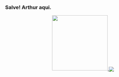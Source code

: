 ### Salve! Arthur aqui.
<div align="center">
  <a href="https://github.com/itsSouza">
  <img height="180em" src="https://github-readme-stats.vercel.app/api?username=itsSouza&show_icons=true&theme=blue-green&include_all_commits=true&count_private=true"/>
  <img align="center" src="https://github-readme-stats.vercel.app/api/top-langs/?username=itsSouza&theme=dracula&hide_langs_below=1" />
</a>
</div>

  

 
